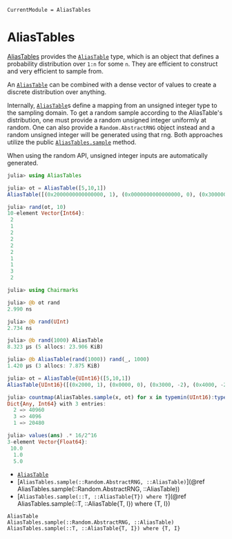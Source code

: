 ```@meta
CurrentModule = AliasTables
```

# AliasTables

[AliasTables](https://github.com/LilithHafner/AliasTables.jl) provides the
[`AliasTable`](@ref) type, which is an object that defines a probability distribution over
`1:n` for some `n`. They are efficient to construct and very efficient to sample from.

An [`AliasTable`](@ref) can be combined with a dense vector of values to create a discrete
distribution over anything.

Internally, [`AliasTable`](@ref)s define a mapping from an unsigned integer type to the
sampling domain. To get a random sample according to the AliasTable's distribution, one
must provide a random unsigned integer uniformly at random. One can also provide a
`Random.AbstractRNG` object instead and a random unsigned integer will be generated using
that rng. Both approaches utilize the public [`AliasTables.sample`](@ref) method.

When using the random API, unsigned integer inputs are automatically generated.

```julia
julia> using AliasTables

julia> ot = AliasTable([5,10,1])
AliasTable([(0x2000000000000000, 1), (0x0000000000000000, 0), (0x3000000000000000, -2), (0x4000000000000000, -2)])

julia> rand(ot, 10)
10-element Vector{Int64}:
 2
 1
 2
 2
 2
 2
 1
 1
 3
 2

julia> using Chairmarks

julia> @b ot rand
2.990 ns

julia> @b rand(UInt)
2.734 ns

julia> @b rand(1000) AliasTable
8.323 μs (5 allocs: 23.906 KiB)

julia> @b AliasTable(rand(1000)) rand(_, 1000)
1.420 μs (3 allocs: 7.875 KiB)

julia> ot = AliasTable{UInt16}([5,10,1])
AliasTable{UInt16}([(0x2000, 1), (0x0000, 0), (0x3000, -2), (0x4000, -2)])

julia> countmap(AliasTables.sample(x, ot) for x in typemin(UInt16):typemax(UInt16))
Dict{Any, Int64} with 3 entries:
  2 => 40960
  3 => 4096
  1 => 20480

julia> values(ans) .* 16/2^16
3-element Vector{Float64}:
 10.0
  1.0
  5.0
```

- [`AliasTable`](@ref)
- [`AliasTables.sample(::Random.AbstractRNG, ::AliasTable)`](@ref AliasTables.sample(::Random.AbstractRNG, ::AliasTable))
- [`AliasTables.sample(::T, ::AliasTable{T}) where T`](@ref AliasTables.sample(::T, ::AliasTable{T, I}) where {T, I})

```@docs
AliasTable
AliasTables.sample(::Random.AbstractRNG, ::AliasTable)
AliasTables.sample(::T, ::AliasTable{T, I}) where {T, I}
```
